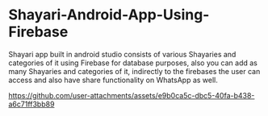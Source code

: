 # Shayari-Android-App-Using-Firebase
 Shayari app built in android studio consists of various Shayaries and categories of it using Firebase for database purposes, also you can add as many Shayaries and categories of it, indirectly to the firebases the user can access and also have share functionality on WhatsApp as well.


https://github.com/user-attachments/assets/e9b0ca5c-dbc5-40fa-b438-a6c71ff3bb89

